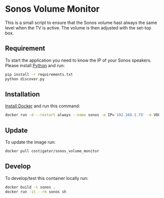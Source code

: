 # Sonos Volume Monitor

This is a small script to ensure that the Sonos volume hast always the same level when the TV is active.
The volume is then adjusted with the set-top box.

## Requirement

To start the application you need to know the IP of your Sonos speakers. Please install [Python](https://www.python.org/downloads/) and run:

```bash
pip install -r requirements.txt
python discover.py
```

## Installation

[Install Docker](https://www.docker.com/products/docker-desktop/) and run this command:

```bash
docker run -d --restart always --name sonos -e IP='192.168.1.79' -e VOLUME='50' costigator/sonos_volume_monitor
```

## Update

To update the image run:

```bash
docker pull costigator/sonos_volume_monitor
```

## Develop

To develop/test this container locally run:

```bash
docker build -t sonos .
docker run -it --rm sonos sh
```
